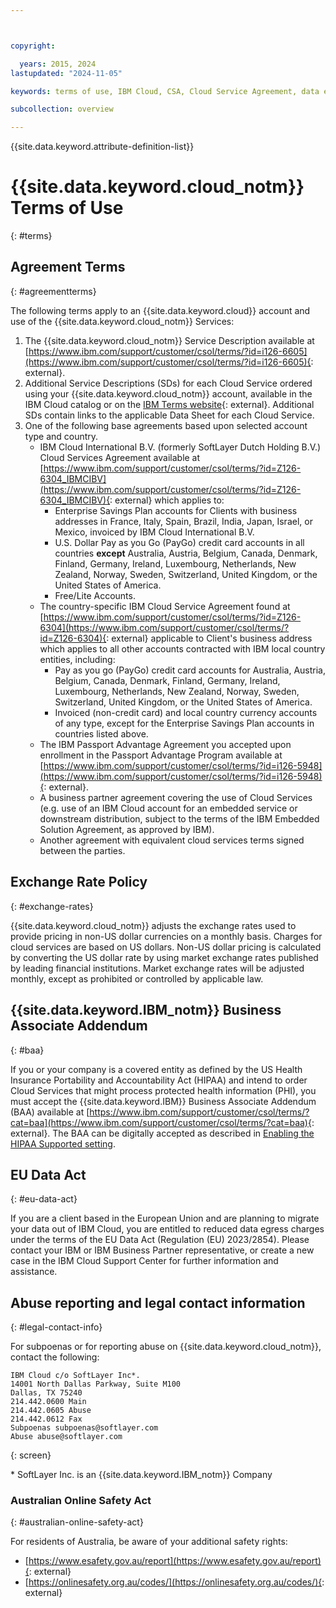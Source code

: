 ```yaml
---



copyright:

  years: 2015, 2024
lastupdated: "2024-11-05"

keywords: terms of use, IBM Cloud, CSA, Cloud Service Agreement, data egress charges, EU data act

subcollection: overview

---
```


{{site.data.keyword.attribute-definition-list}}

# {{site.data.keyword.cloud_notm}} Terms of Use
{: #terms}

## Agreement Terms
{: #agreementterms}

The following terms apply to an {{site.data.keyword.cloud}} account and use of the {{site.data.keyword.cloud_notm}} Services:

1. The {{site.data.keyword.cloud_notm}} Service Description available at [https://www.ibm.com/support/customer/csol/terms/?id=i126-6605](https://www.ibm.com/support/customer/csol/terms/?id=i126-6605){: external}.
2. Additional Service Descriptions (SDs) for each Cloud Service ordered using your {{site.data.keyword.cloud_notm}} account, available in the IBM Cloud catalog or on the [IBM Terms website](https://www.ibm.com/support/customer/csol/terms/?cat=cloud-sd){: external}. Additional SDs contain links to the applicable Data Sheet for each Cloud Service.
3. One of the following base agreements based upon selected account type and country.
   - IBM Cloud International B.V. (formerly SoftLayer Dutch Holding B.V.) Cloud Services Agreement available at [https://www.ibm.com/support/customer/csol/terms/?id=Z126-6304_IBMCIBV](https://www.ibm.com/support/customer/csol/terms/?id=Z126-6304_IBMCIBV){: external} which applies to:
      - Enterprise Savings Plan accounts for Clients with business addresses in France, Italy, Spain, Brazil, India, Japan, Israel, or Mexico, invoiced by IBM Cloud International B.V.
      - U.S. Dollar Pay as you Go (PayGo) credit card accounts in all countries **except** Australia, Austria, Belgium, Canada, Denmark, Finland, Germany, Ireland, Luxembourg, Netherlands, New Zealand, Norway, Sweden, Switzerland, United Kingdom, or the United States of America.
      - Free/Lite Accounts.
   - The country-specific IBM Cloud Service Agreement found at [https://www.ibm.com/support/customer/csol/terms/?id=Z126-6304](https://www.ibm.com/support/customer/csol/terms/?id=Z126-6304){: external} applicable to Client's business address which applies to  all other accounts contracted with IBM local country entities, including:
      - Pay as you go (PayGo) credit card accounts for Australia, Austria, Belgium, Canada, Denmark, Finland, Germany, Ireland, Luxembourg, Netherlands, New Zealand, Norway, Sweden, Switzerland, United Kingdom, or the United States of America.
      - Invoiced (non-credit card) and local country currency accounts of any type, except for the Enterprise Savings Plan accounts in countries listed above.
   - The IBM Passport Advantage Agreement you accepted upon enrollment in the Passport Advantage Program available at [https://www.ibm.com/support/customer/csol/terms/?id=i126-5948](https://www.ibm.com/support/customer/csol/terms/?id=i126-5948){: external}.
   - A business partner agreement covering the use of Cloud Services (e.g. use of an IBM Cloud account for an embedded service or downstream distribution, subject to the terms of the IBM Embedded Solution Agreement, as approved by IBM).
   - Another agreement with equivalent cloud services terms signed between the parties.


## Exchange Rate Policy
{: #exchange-rates}

{{site.data.keyword.cloud_notm}} adjusts the exchange rates used to provide pricing in non-US dollar currencies on a monthly basis. Charges for cloud services are based on US dollars. Non-US dollar pricing is calculated by converting the US dollar rate by using market exchange rates published by leading financial institutions. Market exchange rates will be adjusted monthly, except as prohibited or controlled by applicable law.


## {{site.data.keyword.IBM_notm}} Business Associate Addendum
{: #baa}

If you or your company is a covered entity as defined by the US Health Insurance Portability and Accountability Act (HIPAA) and intend to order Cloud Services that might process protected health information (PHI), you must accept the {{site.data.keyword.IBM}} Business Associate Addendum (BAA) available at [https://www.ibm.com/support/customer/csol/terms/?cat=baa](https://www.ibm.com/support/customer/csol/terms/?cat=baa){: external}. The BAA can be digitally accepted as described in [Enabling the HIPAA Supported setting](/docs/account?topic=account-enabling-hipaa).

## EU Data Act
{: #eu-data-act}

If you are a client based in the European Union and are planning to migrate your data out of IBM Cloud, you are entitled to reduced data egress charges under the terms of the EU Data Act (Regulation (EU) 2023/2854). Please contact your IBM or IBM Business Partner representative, or create a new case in the IBM Cloud Support Center for further information and assistance.


## Abuse reporting and legal contact information
{: #legal-contact-info}

For subpoenas or for reporting abuse on {{site.data.keyword.cloud_notm}}, contact the following:

```text
IBM Cloud c/o SoftLayer Inc*.
14001 North Dallas Parkway, Suite M100
Dallas, TX 75240
214.442.0600 Main
214.442.0605 Abuse
214.442.0612 Fax
Subpoenas subpoenas@softlayer.com
Abuse abuse@softlayer.com
```
{: screen}

\* SoftLayer Inc. is an {{site.data.keyword.IBM_notm}} Company

### Australian Online Safety Act
{: #australian-online-safety-act}

For residents of Australia, be aware of your additional safety rights:

* [https://www.esafety.gov.au/report](https://www.esafety.gov.au/report){: external}
* [https://onlinesafety.org.au/codes/](https://onlinesafety.org.au/codes/){: external}
